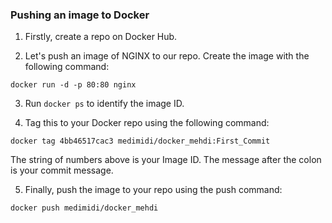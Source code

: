 ### Pushing an image to Docker

1) Firstly, create a repo on Docker Hub.


2) Let's push an image of NGINX to our repo. Create the image with the following command:

`docker run -d -p 80:80 nginx`


3) Run `docker ps` to identify the image ID.


4) Tag this to your Docker repo using the following command:

`docker tag 4bb46517cac3 medimidi/docker_mehdi:First_Commit`

The string of numbers above is your Image ID. The message after the colon is your commit message.


5) Finally, push the image to your repo using the push command:

`docker push medimidi/docker_mehdi`
